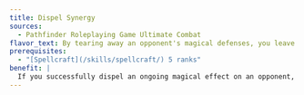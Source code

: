 ```yaml
---
title: Dispel Synergy
sources:
  - Pathfinder Roleplaying Game Ultimate Combat
flavor_text: By tearing away an opponent's magical defenses, you leave your enemy vulnerable, making it difficult for him to resist your spells.
prerequisites:
  - "[Spellcraft](/skills/spellcraft/) 5 ranks"
benefit: |
  If you successfully dispel an ongoing magical effect on an opponent, that opponent takes a --2 penalty on saving throws against your spells until the end of your next turn.
---
```


